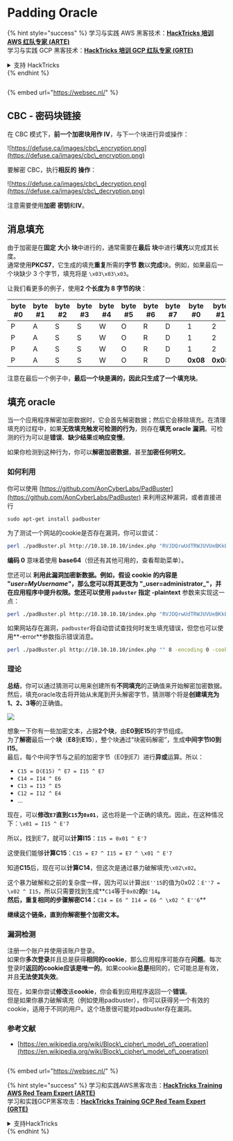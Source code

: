 # Padding Oracle

{% hint style="success" %}
学习与实践 AWS 黑客技术：<img src="/.gitbook/assets/arte.png" alt="" data-size="line">[**HackTricks 培训 AWS 红队专家 (ARTE)**](https://training.hacktricks.xyz/courses/arte)<img src="/.gitbook/assets/arte.png" alt="" data-size="line">\
学习与实践 GCP 黑客技术：<img src="/.gitbook/assets/grte.png" alt="" data-size="line">[**HackTricks 培训 GCP 红队专家 (GRTE)**<img src="/.gitbook/assets/grte.png" alt="" data-size="line">](https://training.hacktricks.xyz/courses/grte)

<details>

<summary>支持 HackTricks</summary>

* 查看 [**订阅计划**](https://github.com/sponsors/carlospolop)!
* **加入** 💬 [**Discord 群组**](https://discord.gg/hRep4RUj7f) 或 [**Telegram 群组**](https://t.me/peass) 或 **关注** 我们的 **Twitter** 🐦 [**@hacktricks\_live**](https://twitter.com/hacktricks\_live)**.**
* **通过向** [**HackTricks**](https://github.com/carlospolop/hacktricks) 和 [**HackTricks Cloud**](https://github.com/carlospolop/hacktricks-cloud) GitHub 仓库提交 PR 分享黑客技巧。

</details>
{% endhint %}

<figure><img src="/..https:/pentest.eu/RENDER_WebSec_10fps_21sec_9MB_29042024.gif" alt=""><figcaption></figcaption></figure>

{% embed url="https://websec.nl/" %}

## CBC - 密码块链接

在 CBC 模式下，**前一个加密块用作 IV**，与下一个块进行异或操作：

![https://defuse.ca/images/cbc\_encryption.png](https://defuse.ca/images/cbc\_encryption.png)

要解密 CBC，执行**相反的** **操作**：

![https://defuse.ca/images/cbc\_decryption.png](https://defuse.ca/images/cbc\_decryption.png)

注意需要使用**加密** **密钥**和**IV**。

## 消息填充

由于加密是在**固定** **大小** **块**中进行的，通常需要在**最后** **块**中进行**填充**以完成其长度。\
通常使用**PKCS7**，它生成的填充**重复**所需的**字节** **数**以**完成**块。例如，如果最后一个块缺少 3 个字节，填充将是 `\x03\x03\x03`。

让我们看更多的例子，使用**2 个长度为 8 字节的块**：

| byte #0 | byte #1 | byte #2 | byte #3 | byte #4 | byte #5 | byte #6 | byte #7 | byte #0  | byte #1  | byte #2  | byte #3  | byte #4  | byte #5  | byte #6  | byte #7  |
| ------- | ------- | ------- | ------- | ------- | ------- | ------- | ------- | -------- | -------- | -------- | -------- | -------- | -------- | -------- | -------- |
| P       | A       | S       | S       | W       | O       | R       | D       | 1        | 2        | 3        | 4        | 5        | 6        | **0x02** | **0x02** |
| P       | A       | S       | S       | W       | O       | R       | D       | 1        | 2        | 3        | 4        | 5        | **0x03** | **0x03** | **0x03** |
| P       | A       | S       | S       | W       | O       | R       | D       | 1        | 2        | 3        | **0x05** | **0x05** | **0x05** | **0x05** | **0x05** |
| P       | A       | S       | S       | W       | O       | R       | D       | **0x08** | **0x08** | **0x08** | **0x08** | **0x08** | **0x08** | **0x08** | **0x08** |

注意在最后一个例子中，**最后一个块是满的，因此只生成了一个填充块**。

## 填充 oracle

当一个应用程序解密加密数据时，它会首先解密数据；然后它会移除填充。在清理填充的过程中，如果**无效填充触发可检测的行为**，则存在**填充 oracle 漏洞**。可检测的行为可以是**错误**、**缺少结果**或**响应变慢**。

如果你检测到这种行为，你可以**解密加密数据**，甚至**加密任何明文**。

### 如何利用

你可以使用 [https://github.com/AonCyberLabs/PadBuster](https://github.com/AonCyberLabs/PadBuster) 来利用这种漏洞，或者直接进行
```
sudo apt-get install padbuster
```
为了测试一个网站的cookie是否存在漏洞，你可以尝试：
```bash
perl ./padBuster.pl http://10.10.10.10/index.php "RVJDQrwUdTRWJUVUeBKkEA==" 8 -encoding 0 -cookies "login=RVJDQrwUdTRWJUVUeBKkEA=="
```
**编码 0** 意味着使用 **base64**（但还有其他可用的，查看帮助菜单）。

您还可以 **利用此漏洞加密新数据。例如，假设 cookie 的内容是 "**_**user=MyUsername**_**"，那么您可以将其更改为 "\_user=administrator\_"，并在应用程序中提升权限。您还可以使用 `paduster` 指定 -plaintext** 参数来实现这一点：
```bash
perl ./padBuster.pl http://10.10.10.10/index.php "RVJDQrwUdTRWJUVUeBKkEA==" 8 -encoding 0 -cookies "login=RVJDQrwUdTRWJUVUeBKkEA==" -plaintext "user=administrator"
```
如果网站存在漏洞，`padbuster`将自动尝试查找何时发生填充错误，但您也可以使用**-error**参数指示错误消息。
```bash
perl ./padBuster.pl http://10.10.10.10/index.php "" 8 -encoding 0 -cookies "hcon=RVJDQrwUdTRWJUVUeBKkEA==" -error "Invalid padding"
```
### 理论

**总结**，你可以通过猜测可以用来创建所有**不同填充**的正确值来开始解密加密数据。然后，填充oracle攻击将开始从末尾到开头解密字节，猜测哪个将是**创建填充为1、2、3等**的正确值。

![](<../.gitbook/assets/image (561).png>)

想象一下你有一些加密文本，占据**2个块**，由**E0到E15**的字节组成。\
为了**解密**最后一个**块**（**E8**到**E15**），整个块通过“块密码解密”，生成**中间字节I0到I15**。\
最后，每个中间字节与之前的加密字节（E0到E7）进行**异或**运算。所以：

* `C15 = D(E15) ^ E7 = I15 ^ E7`
* `C14 = I14 ^ E6`
* `C13 = I13 ^ E5`
* `C12 = I12 ^ E4`
* ...

现在，可以**修改`E7`直到`C15`为`0x01`**，这也将是一个正确的填充。因此，在这种情况下：`\x01 = I15 ^ E'7`

所以，找到E'7，就可以**计算I15**：`I15 = 0x01 ^ E'7`

这使我们能够**计算C15**：`C15 = E7 ^ I15 = E7 ^ \x01 ^ E'7`

知道**C15**后，现在可以**计算C14**，但这次是通过暴力破解填充`\x02\x02`。

这个暴力破解和之前的复杂度一样，因为可以计算出`E''15`的值为0x02：`E''7 = \x02 ^ I15`，所以只需要找到生成**`C14`等于`0x02`**的**`E'14`**。\
然后，重复相同的步骤解密C14：**`C14 = E6 ^ I14 = E6 ^ \x02 ^ E''6`**

**继续这个链条，直到你解密整个加密文本。**

### 漏洞检测

注册一个账户并使用该账户登录。\
如果你**多次登录**并且总是获得**相同的cookie**，那么应用程序可能存在**问题**。每次登录时**返回的cookie应该是唯一的**。如果cookie**总是**相同的，它可能总是有效，并且**无法使其失效**。

现在，如果你尝试**修改**该**cookie**，你会看到应用程序返回一个**错误**。\
但是如果你暴力破解填充（例如使用padbuster），你可以获得另一个有效的cookie，适用于不同的用户。这个场景很可能对padbuster存在漏洞。

### 参考文献

* [https://en.wikipedia.org/wiki/Block\_cipher\_mode\_of\_operation](https://en.wikipedia.org/wiki/Block\_cipher\_mode\_of\_operation)

<figure><img src="/..https:/pentest.eu/RENDER_WebSec_10fps_21sec_9MB_29042024.gif" alt=""><figcaption></figcaption></figure>

{% embed url="https://websec.nl/" %}

{% hint style="success" %}
学习和实践AWS黑客攻击：<img src="/.gitbook/assets/arte.png" alt="" data-size="line">[**HackTricks Training AWS Red Team Expert (ARTE)**](https://training.hacktricks.xyz/courses/arte)<img src="/.gitbook/assets/arte.png" alt="" data-size="line">\
学习和实践GCP黑客攻击：<img src="/.gitbook/assets/grte.png" alt="" data-size="line">[**HackTricks Training GCP Red Team Expert (GRTE)**<img src="/.gitbook/assets/grte.png" alt="" data-size="line">](https://training.hacktricks.xyz/courses/grte)

<details>

<summary>支持HackTricks</summary>

* 查看[**订阅计划**](https://github.com/sponsors/carlospolop)!
* **加入** 💬 [**Discord群组**](https://discord.gg/hRep4RUj7f)或[**电报群组**](https://t.me/peass)或**在** **Twitter** 🐦 [**@hacktricks\_live**](https://twitter.com/hacktricks\_live)**上关注我们。**
* **通过向** [**HackTricks**](https://github.com/carlospolop/hacktricks)和[**HackTricks Cloud**](https://github.com/carlospolop/hacktricks-cloud) github库提交PR来分享黑客技巧。

</details>
{% endhint %}
